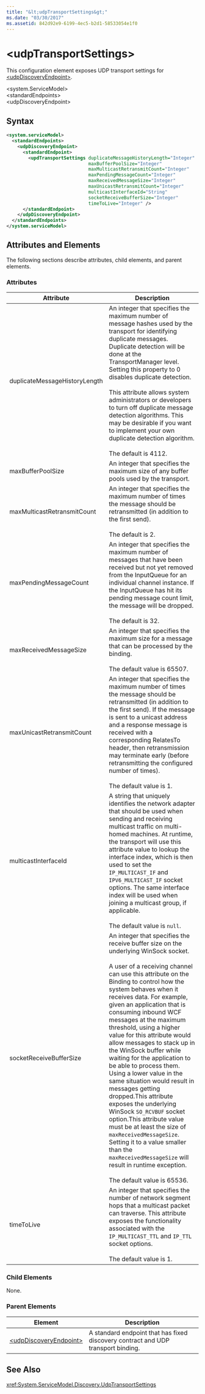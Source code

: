 ```yaml
---
title: "&lt;udpTransportSettings&gt;"
ms.date: "03/30/2017"
ms.assetid: 842d92e9-6199-4ec5-b2d1-58533054e1f0
---
```

# &lt;udpTransportSettings&gt;
This configuration element exposes UDP transport settings for [\<udpDiscoveryEndpoint>](../../../../../docs/framework/configure-apps/file-schema/wcf/udpdiscoveryendpoint.md).  

\<system.ServiceModel>  
\<standardEndpoints>  
\<udpDiscoveryEndpoint>  

## Syntax  

```xml  
<system.serviceModel>  
  <standardEndpoints>
    <udpDiscoveryEndpoint>
      <standardEndpoint>
        <updTransportSettings duplicateMessageHistoryLength="Integer" 
                              maxBufferPoolSize="Integer" 
                              maxMulticastRetransmitCount="Integer" 
                              maxPendingMessageCount="Integer" 
                              maxReceivedMessageSize="Integer" 
                              maxUnicastRetransmitCount="Integer" 
                              multicastInterfaceId="String" 
                              socketReceiveBufferSize="Integer" 
                              timeToLive="Integer" />
      </standardEndpoint>
    </udpDiscoveryEndpoint>
  </standardEndpoints>  
</system.serviceModel>  
```  

## Attributes and Elements  
 The following sections describe attributes, child elements, and parent elements.  

### Attributes  


|Attribute|Description|  
|---------------|-----------------|  
|duplicateMessageHistoryLength|An integer that specifies the maximum number of message hashes used by the transport for identifying duplicate messages.  Duplicate detection will be done at the TransportManager level. Setting this property to 0 disables duplicate detection.<br /><br /> This attribute allows system administrators or developers to turn off duplicate message detection algorithms. This may be desirable if you want to implement your own duplicate detection algorithm.<br /><br /> The default is 4112.|  
|maxBufferPoolSize|An integer that specifies the maximum size of any buffer pools used by the transport.|  
|maxMulticastRetransmitCount|An integer that specifies the maximum number of times the message should be retransmitted (in addition to the first send).<br /><br /> The default is 2.|  
|maxPendingMessageCount|An integer that specifies the maximum number of messages that have been received but not yet removed from the InputQueue for an individual channel instance.  If the InputQueue has hit its pending message count limit, the message will be dropped.<br /><br /> The default is 32.|  
|maxReceivedMessageSize|An integer that specifies the maximum size for a message that can be processed by the binding.<br /><br /> The default value is 65507.|  
|maxUnicastRetransmitCount|An integer that specifies the maximum number of times the message should be retransmitted (in addition to the first send).  If the message is sent to a unicast address and a response message is received with a corresponding RelatesTo header, then retransmission may terminate early (before retransmitting the configured number of times).<br /><br /> The default value is 1.|  
|multicastInterfaceId|A string that uniquely identifies the network adapter that should be used when sending and receiving multicast traffic on multi-homed machines. At runtime, the transport will use this attribute value to lookup the interface index, which is then used to set the `IP_MULTICAST_IF` and `IPV6_MULTICAST_IF` socket options.  The same interface index will be used when joining a multicast group, if applicable.<br /><br /> The default value is `null`.|  
|socketReceiveBufferSize|An integer that specifies the receive buffer size on the underlying WinSock socket.<br /><br /> A user of a receiving channel can use this attribute on the Binding to control how the system behaves when it receives data.  For example, given an application that is consuming inbound WCF messages at the maximum threshold, using a higher value for this attribute would allow messages to stack up in the WinSock buffer while waiting for the application to be able to process them.  Using a lower value in the same situation would result in messages getting dropped.This attribute exposes the underlying WinSock `SO_RCVBUF` socket option.This attribute value must be at least the size of `maxReceivedMessageSize`.   Setting it to a value smaller than the `maxReceivedMessageSize` will result in runtime exception.<br /><br /> The default value is 65536.|  
|timeToLive|An integer that specifies the number of network segment hops that a multicast packet can traverse.  This attribute exposes the functionality associated with the `IP_MULTICAST_TTL` and `IP_TTL` socket options.<br /><br /> The default value is 1.|  

### Child Elements  
 None.  

### Parent Elements  


|Element|Description|  
|-------------|-----------------|  
|[\<udpDiscoveryEndpoint>](../../../../../docs/framework/configure-apps/file-schema/wcf/udpdiscoveryendpoint.md)|A standard endpoint that has fixed discovery contract and UDP transport binding.|  

## See Also  
 <xref:System.ServiceModel.Discovery.UdpTransportSettings>

